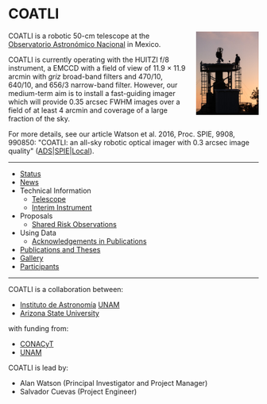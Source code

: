# COATLI

<a href="gallery.html#inspecting-at-sunset"><img src="gallery/20170402T195542-small.jpg" style="width: 25%; float: right; margin-left: 1em; margin-bottom: 1em; margin-top: 0;"/></a>

COATLI is a robotic 50-cm telescope at the [Observatorio
Astronómico Nacional](http://www.astrossp.unam.mx) in Mexico.

COATLI is currently operating with the HUITZI f/8 instrument, a EMCCD with a field of view of 11.9 &times; 11.9 arcmin with <i>griz</i> broad-band filters and 470/10, 640/10, and 656/3 narrow-band filter. However, our medium-term aim is to install a fast-guiding imager which will provide 0.35 arcsec FWHM images over a field of at least 4 arcmin and coverage of a large fraction of the sky.

For more details, see our article Watson et al. 2016, Proc. SPIE, 9908, 990850: "COATLI: an all-sky robotic optical imager with 0.3 arcsec image quality" 
([ADS](http://adsabs.harvard.edu/abs/2016SPIE.9908E..5OW)|[SPIE](https://www.spiedigitallibrary.org/conference-proceedings-of-spie/9908/1/COATLI--an-all-sky-robotic-optical-imager-with-03/10.1117/12.2233000.short?SSO=1)|[Local](watson-2016.pdf)).

<hr/>

* [Status](status.html)
* [News](news-2020.html)
* Technical Information
  - [Telescope](telescope.html)
  - [Interim Instrument](interim-instrument.html)
* Proposals
  - [Shared Risk Observations](shared-risk-observations.html)
* Using Data
  - [Acknowledgements in Publications](acknowledgements.html)
* [Publications and Theses](publications.html)
* [Gallery](gallery.html)
* [Participants](participants.html)

<hr/>

COATLI is a collaboration between:

* [Instituto de Astronomía](http://www.astroscu.unam.mx) [UNAM](http://www.unam.mx)
* [Arizona State University](https://sese.asu.edu/about)

with funding from:

* [CONACyT](http://www.astroscu.unam.mx/)
* [UNAM](http://www.unam.mx)

COATLI is lead by:

* Alan Watson (Principal Investigator and Project Manager)
* Salvador Cuevas (Project Engineer)
